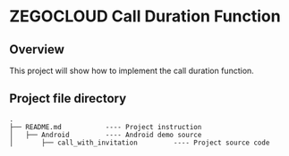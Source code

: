 # ZEGOCLOUD Call Duration Function

## Overview
This project will show how to implement the call duration function.

## Project file directory
```
.
├── README.md           ---- Project instruction
│   ├── Android         ---- Android demo source 
│       ├── call_with_invitation         ---- Project source code
```



